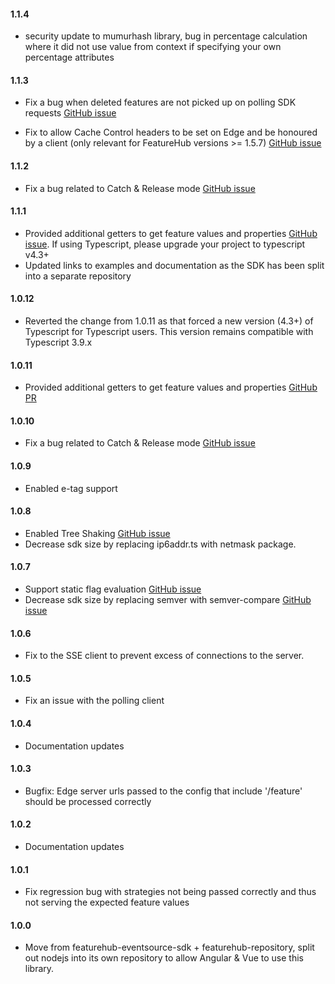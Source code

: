 #### 1.1.4
- security update to mumurhash library, bug in percentage calculation where it did not use value from context if specifying your own percentage attributes
#### 1.1.3
- Fix a bug when deleted features are not picked up on polling SDK requests [GitHub issue](https://github.com/featurehub-io/featurehub-javascript-sdk/issues/20)

- Fix to allow Cache Control headers to be set on Edge and be honoured by a client (only relevant for FeatureHub versions >= 1.5.7) [GitHub issue](https://github.com/featurehub-io/featurehub-javascript-sdk/issues/17)

#### 1.1.2
- Fix a bug related to Catch & Release mode [GitHub issue](https://github.com/featurehub-io/featurehub-javascript-sdk/issues/9)
#### 1.1.1
- Provided additional getters to get feature values and properties [GitHub issue](https://github.com/featurehub-io/featurehub-javascript-sdk/issues/4). If using Typescript, please upgrade your project to typescript v4.3+
- Updated links to examples and documentation as the SDK has been split into a separate repository
#### 1.0.12
- Reverted the change from 1.0.11 as that forced a new version (4.3+) of Typescript for Typescript users. This version
  remains compatible with Typescript 3.9.x
#### 1.0.11
- Provided additional getters to get feature values and properties [GitHub PR](https://github.com/featurehub-io/featurehub/pull/656/)
#### 1.0.10
- Fix a bug related to Catch & Release mode [GitHub issue](https://github.com/featurehub-io/featurehub/issues/648)
#### 1.0.9
- Enabled e-tag support
#### 1.0.8
- Enabled Tree Shaking [GitHub issue](https://github.com/featurehub-io/featurehub/issues/509)
- Decrease sdk size by replacing ip6addr.ts with netmask package.
#### 1.0.7
- Support static flag evaluation [GitHub issue](https://github.com/featurehub-io/featurehub/issues/497)
- Decrease sdk size by replacing semver with semver-compare [GitHub issue](https://github.com/featurehub-io/featurehub/issues/498)
#### 1.0.6
- Fix to the SSE client to prevent excess of connections to the server.
#### 1.0.5
- Fix an issue with the polling client
#### 1.0.4
- Documentation updates
#### 1.0.3
- Bugfix: Edge server urls passed to the config that include '/feature' should be processed correctly
#### 1.0.2
- Documentation updates
#### 1.0.1
- Fix regression bug with strategies not being passed correctly and thus not serving the expected feature values
#### 1.0.0
- Move from featurehub-eventsource-sdk + featurehub-repository, split out nodejs into its own repository to allow
  Angular & Vue to use this library.

